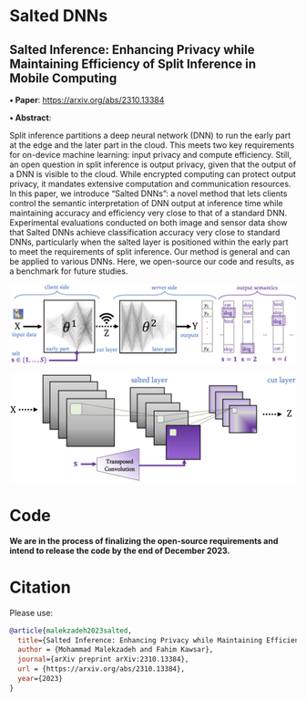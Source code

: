 # Salted DNNs
## Salted Inference: Enhancing Privacy while Maintaining Efficiency of Split Inference in Mobile Computing
**• Paper**: https://arxiv.org/abs/2310.13384

**• Abstract**:

Split inference partitions a deep neural network (DNN) to run the early part at the edge and the later part in the cloud. This meets two key requirements for on-device machine learning: input privacy and compute efficiency. Still, an open question in split inference is output privacy, given that the output of a DNN is visible to the cloud. While encrypted computing can protect output privacy, it mandates extensive computation and communication resources. In this paper, we introduce “Salted DNNs”: a novel method that lets clients control the semantic interpretation of DNN output at inference time while maintaining accuracy and efficiency very close to that of a standard DNN. Experimental evaluations conducted on both image and sensor data show that Salted DNNs achieve classification accuracy very close to standard DNNs, particularly when the salted layer is positioned within the early part to meet the requirements of split inference. Our method is general and can be applied to various DNNs. Here, we open-source our code and results, as a benchmark for future studies.

![](./figs/salted_ddn.png)

![](./figs/saler.png)

# Code

**We are in the process of finalizing the open-source requirements and intend to release the code by the end of December 2023.**

# Citation
Please use:
```bibtex
@article{malekzadeh2023salted,
  title={Salted Inference: Enhancing Privacy while Maintaining Efficiency of Split Inference in Mobile Computing},
  author = {Mohammad Malekzadeh and Fahim Kawsar},
  journal={arXiv preprint arXiv:2310.13384},
  url = {https://arxiv.org/abs/2310.13384},
  year={2023}
}
```
